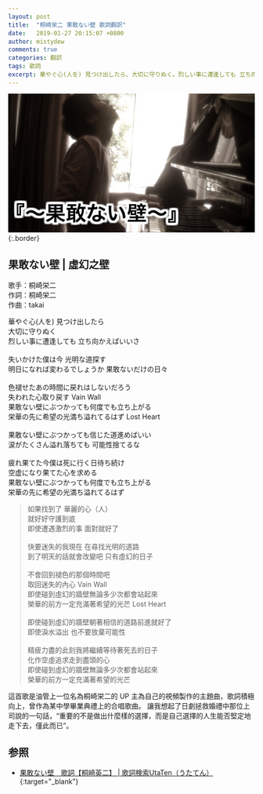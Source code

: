 ```yaml
---
layout: post
title:  "桐崎栄二 果敢ない壁 歌詞翻訳"
date:   2019-01-27 20:15:07 +0800
author: mistydew
comments: true
categories: 翻訳
tags: 歌詞
excerpt: 華やぐ心(人を) 見つけ出したら、大切に守りぬく。烈しい事に遭逢しても 立ち向かえばいいさ。
---
```

![果敢ない壁](/assets/images/cover/misc/果敢ない壁.jpg){:.border}

## 果敢ない壁 | 虛幻之壁

歌手：桐崎栄二<br>
作詞：桐崎栄二<br>
作曲：takai

<div class="lyric-original">
<p>
華やぐ心(人を) 見つけ出したら<br>
大切に守りぬく<br>
烈しい事に遭逢しても 立ち向かえばいいさ<br>
<br>
失いかけた僕は今 光明な道探す<br>
明日になれば変わるでしょうか 果敢ないだけの日々<br>
<br>
色褪せたあの時間に戻れはしないだろう<br>
失われた心取り戻す Vain Wall<br>
果敢ない壁にぶつかっても何度でも立ち上がる<br>
栄華の先に希望の光満ち溢れてるはず Lost Heart<br>
<br>
果敢ない壁にぶつかっても信じた道進めばいい<br>
涙がたくさん溢れ落ちても 可能性捨てるな<br>
<br>
疲れ果てた今僕は死に行く日待ち続け<br>
空虚になり果てた心を求める<br>
果敢ない壁にぶつかっても何度でも立ち上がる<br>
栄華の先に希望の光満ち溢れてるはず
</p>
</div>

<div class="lyric-translation">
<blockquote>
如果找到了 華麗的心（人）<br>
就好好守護到底<br>
即使遭遇激烈的事 面對就好了<br>
<br>
快要迷失的我現在 在尋找光明的道路<br>
到了明天的話就會改變吧 只有虛幻的日子<br>
<br>
不會回到褪色的那個時間吧<br>
取回迷失的內心 Vain Wall<br>
即使碰到虛幻的牆壁無論多少次都會站起來<br>
榮華的前方一定充滿著希望的光芒 Lost Heart<br>
<br>
即使碰到虛幻的牆壁朝著相信的道路前進就好了<br>
即使淚水溢出 也不要放棄可能性<br>
<br>
精疲力盡的此刻我將繼續等待著死去的日子<br>
化作空虛追求走到盡頭的心<br>
即使碰到虛幻的牆壁無論多少次都會站起來<br>
榮華的前方一定充滿著希望的光芒
</blockquote>
</div>

這首歌是油管上一位名為桐崎栄二的 UP 主為自己的視頻製作的主題曲，歌詞積極向上，曾作為某中學畢業典禮上的合唱歌曲。
讓我想起了日劇拯救婚禮中那位上司說的一句話，“重要的不是做出什麼樣的選擇，而是自己選擇的人生能否堅定地走下去，僅此而已”。

## 参照

* [果敢ない壁　歌詞【桐崎英二】 \| 歌詞検索UtaTen（うたてん）](https://utaten.com/lyric/桐崎英二/果敢ない壁){:target="_blank"}
